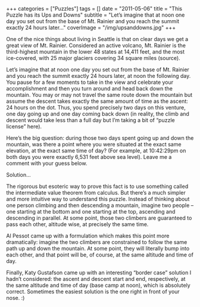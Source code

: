 +++
categories = ["Puzzles"]
tags = []
date = "2011-05-06"
title = "This Puzzle has its Ups and Downs"
subtitle = "Let’s imagine that at noon one day you set out from the base of Mt. Rainier and you reach the summit exactly 24 hours later..."
coverImage = "/img/upsanddowns.jpg"
+++

One of the nice things about living in Seattle is that on clear days we get a great view of Mt. Rainier. Considered an active volcano, Mt. Rainier is the third-highest mountain in the lower 48 states at 14,411 feet, and the most ice-covered, with 25 major glaciers covering 34 square miles (source).<!--more-->

Let’s imagine that at noon one day you set out from the base of Mt. Rainier and you reach the summit exactly 24 hours later, at noon the following day. You pause for a few moments to take in the view and celebrate your accomplishment and then you turn around and head back down the mountain. You may or may not travel the same route down the mountain but assume the descent takes exactly the same amount of time as the ascent: 24 hours on the dot. Thus, you spend precisely two days on this venture, one day going up and one day coming back down (in reality, the climb and descent would take less than a full day but I’m taking a bit of “puzzle license” here).

Here’s the big question: during those two days spent going up and down the mountain, was there a point where you were situated at the exact same elevation, at the exact same time of day? (For example, at 10:42:29pm on both days you were exactly 6,531 feet above sea level). Leave me a comment with your guess below.

Solution...

The rigorous but esoteric way to prove this fact is to use something called the intermediate value theorem from calculus. But there’s a much simpler and more intuitive way to understand this puzzle. Instead of thinking about one person climbing and then descending a mountain, imagine two people – one starting at the bottom and one starting at the top, ascending and descending in parallel. At some point, those two climbers are guaranteed to pass each other, altitude wise, at precisely the same time.

Al Pessot came up with a formulation which makes this point more dramatically: imagine the two climbers are constrained to follow the same path up and down the mountain. At some point, they will literally bump into each other, and that point will be, of course, at the same altitude and time of day.

Finally, Katy Gustafson came up with an interesting “border case” solution I hadn’t considered: the ascent and descent start and end, respectively, at the same altitude and time of day (base camp at noon), which is absolutely correct. Sometimes the easiest solution is the one right in front of your nose. :)

